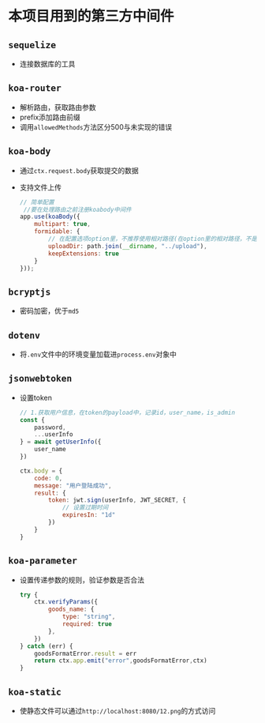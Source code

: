 # 本项目用到的第三方中间件

## `sequelize`

- 连接数据库的工具

## `koa-router`

- 解析路由，获取路由参数
- prefix添加路由前缀
- 调用`allowedMethods`方法区分500与未实现的错误

## `koa-body`

- 通过`ctx.request.body`获取提交的数据

- 支持文件上传

  ```javascript
  // 简单配置
   //要在处理路由之前注册koabody中间件
  app.use(koaBody({
      multipart: true,
      formidable: {
          // 在配置选项option里，不推荐使用相对路径(在option里的相对路径，不是相对的当前的文件，而是相对于脚本文件）
          uploadDir: path.join(__dirname, "../upload"),
          keepExtensions: true
      }
  }));
  ```

## `bcryptjs`

- 密码加密，优于`md5`

## `dotenv`

- 将`.env`文件中的环境变量加载进`process.env`对象中

## `jsonwebtoken`

- 设置token

  ```javascript
  // 1.获取用户信息，在token的payload中，记录id，user_name，is_admin
  const {
      password,
      ...userInfo
  } = await getUserInfo({
      user_name
  })
  
  ctx.body = {
      code: 0,
      message: "用户登陆成功",
      result: {
          token: jwt.sign(userInfo, JWT_SECRET, {
              // 设置过期时间
              expiresIn: "1d"
          })
      }
  }
  ```

## `koa-parameter`

- 设置传递参数的规则，验证参数是否合法

  ```javascript
  try {
      ctx.verifyParams({
          goods_name: {
              type: "string",
              required: true
          },
      })
  } catch (err) {
      goodsFormatError.result = err
      return ctx.app.emit("error",goodsFormatError,ctx)
  }
  ```

## `koa-static`

- 使静态文件可以通过`http://localhost:8080/12.png`的方式访问

